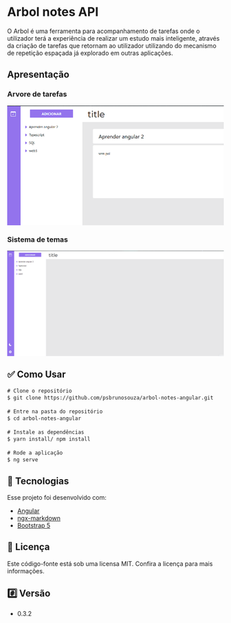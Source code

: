 # Arbol notes API

O Arbol é uma ferramenta para acompanhamento de tarefas onde o utilizador terá a experiência
de realizar um estudo mais inteligente, através da criação de tarefas que retornam
ao utilizador utilizando do mecanismo de repetição espaçada já explorado em outras
aplicações.

## Apresentação

### Arvore de tarefas

<div style="display: flex; justify-content: center; align-items: center">
  <img alt="" src="src/assets/git-readme-images/apresentacao_arbol_notes.gif"/>
</div>  

### Sistema de temas

<div style="display: flex; justify-content: center; align-items: center">
  <img alt="" src="src/assets/git-readme-images/apresentacao_arbol_notes_temas.gif"/>
</div>  

## ✅ Como Usar

  ```
# Clone o repositório
$ git clone https://github.com/psbrunosouza/arbol-notes-angular.git

# Entre na pasta do repositório
$ cd arbol-notes-angular

# Instale as dependências
$ yarn install/ npm install

# Rode a aplicação
$ ng serve
  ```

## 🚀 Tecnologias
Esse projeto foi desenvolvido com:

- <a href="https://angular.io/">Angular</a>
- <a href="https://www.npmjs.com/package/ngx-markdown">ngx-markdown</a>
- <a href="https://getbootstrap.com/docs/5.0/getting-started/introduction/">Bootstrap 5</a>

## 📝 Licença
Este código-fonte está sob uma licensa MIT. Confira a licença para mais informações.

## #️⃣ Versão
- 0.3.2
